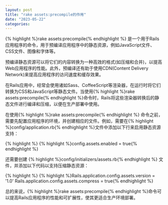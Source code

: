 ```yaml
---
layout: post
title: "rake assets:precompile的作用"
date: "2023-05-22"
categories: 
---
```

<p>{% highlight %}rake assets:precompile{% endhighlight %} 是一个用于Rails应用程序的命令，用于预编译应用程序中的静态资源，例如JavaScript文件、CSS文件、图像和字体等。</p>

<p>预编译静态资源可以将它们的内容转换为一种高效的格式(如压缩和合并)，以提高Web应用程序的性能。此外，预编译还有助于使用CDN(Content Delivery Network)来提高应用程序的访问速度和缓存效果。</p>

<p>在Rails应用中，经常会使用诸如Sass、CoffeeScript等渲染器，在运行时将它们转换为CSS和JavaScript等静态文件。当使用{% highlight %}rake assets:precompile{% endhighlight %}命令时，Rails将这些渲染器转换后的静态文件进行编译和压缩，以便在生产部署中使用。</p>

<p>在使用{% highlight %}rake assets:precompile{% endhighlight %} 命令之前，需要先配置应用程序的环境，并创建相应的文件。例如，需要在{% highlight %}config/application.rb{% endhighlight %}文件中添加以下行来启用静态资源支持：</p>

{% highlight %}
{% highlight %}config.assets.enabled = true{% endhighlight %}

<p>还需要创建 {% highlight %}config/initializers/assets.rb{% endhighlight %} 文件，并添加以下代码以支持压缩静态资源：</p>

{% highlight %}
{% highlight %}Rails.application.config.assets.version = &#39;1.0&#39;
Rails.application.config.assets.compress = true{% endhighlight %}

<p>总的来说，{% highlight %}rake assets:precompile{% endhighlight %}命令可以提高Rails应用程序的性能和可扩展性，使其更适合生产环境部署。</p>

